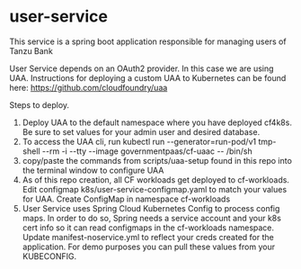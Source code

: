 # user-service
This service is a spring boot application responsible for managing users of Tanzu Bank

User Service depends on an OAuth2 provider.  In this case we are using UAA.  Instructions for deploying a custom UAA to Kubernetes can be found here:  https://github.com/cloudfoundry/uaa

Steps to deploy.

1. Deploy UAA to the default namespace where you have deployed cf4k8s.  Be sure to set values for your admin user and desired database.
2. To access the UAA cli, run kubectl run --generator=run-pod/v1 tmp-shell --rm -i --tty --image governmentpaas/cf-uaac -- /bin/sh
3. copy/paste the commands from scripts/uaa-setup found in this repo into the terminal window to configure UAA
4. As of this repo creation, all CF workloads get deployed to cf-workloads.  Edit configmap k8s/user-service-configmap.yaml to match your values for UAA.  Create ConfigMap in namespace cf-workloads
5. User Service uses Spring Cloud Kubernetes Config to process config maps.  In order to do so, Spring needs a service account and your k8s cert info so it can read configmaps in the cf-workloads namespace.   Update manifest-noservice.yml to reflect your creds created for the application.  For demo purposes you can pull these values from your KUBECONFIG.
 
